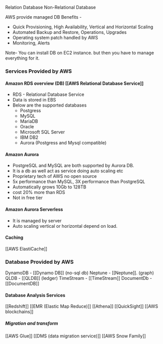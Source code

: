 Relation Database
Non-Relational Database


AWS provide managed DB 
Benefits - 
- Quick Provisioning, High Availability, Vertical and Horizontal Scaling
- Automated Backup and Restore, Operations, Upgrades
- Operating system patch handled by AWS
- Monitoring, Alerts

Note- You can install DB on EC2 instance. but then you have to manage everything for it.


### Services Provided by AWS 
#### Amazon RDS overview (DB) [[AWS Relational Database Service]]

- RDS - Relational Database Service
- Data is stored in EBS 
 - Below are the supported databases
   - Postgress
   - MySQL
   - MariaDB
   - Oracle
   - Microsoft SQL Server
   - IBM DB2
   - Aurora (Postgress and Mysql compatible)
   
#### Amazon Aurora 
- PostgreSQL and MySQL are both supported by Aurora DB.
- It is a db as well act as service doing auto scaling etc
- Proprietary tech of AWS no open source
- 5x performance than MySQL, 3X performance than PostgreSQL
- Automatically grows 10Gb to 128TB
- cost 20% more than RDS
- Not in free tier

#### Amazon Aurora Serverless
- It is managed by server
- Auto scaling vertical or horizontal depend on load.

#### Caching 
[[AWS ElastiCache]]

### Database Provided by AWS
DynamoDB - [[Dynamo DB]] (no-sql db)
Neptune - [[Neptune]]. (graph)
QLDB - [[QLDB]]  (ledger)
TimeStream - [[TimeStream]]
DocumentDb - [[DocumentDB]]
#### Database Analysis Services
[[Redshift]]
[[EMR (Elastic Map Reduce)]]
[[Athena]]
[[QuickSight]]
[[AWS blockchains]]

##### Migration and transform
[[AWS Glue]]
[[DMS (data migration service)]]
[[AWS Snow Family]]